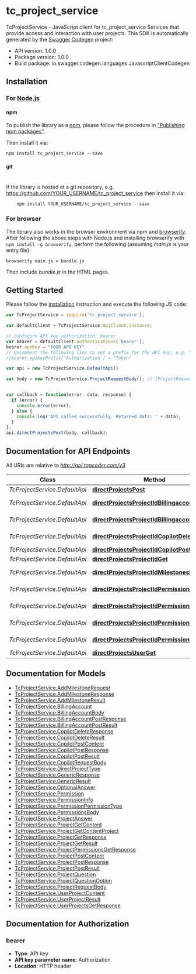 # tc_project_service

TcProjectService - JavaScript client for tc_project_service
Services that provide access and interaction with user projects.
This SDK is automatically generated by the [Swagger Codegen](https://github.com/swagger-api/swagger-codegen) project:

- API version: 1.0.0
- Package version: 1.0.0
- Build package: io.swagger.codegen.languages.JavascriptClientCodegen

## Installation

### For [Node.js](https://nodejs.org/)

#### npm

To publish the library as a [npm](https://www.npmjs.com/),
please follow the procedure in ["Publishing npm packages"](https://docs.npmjs.com/getting-started/publishing-npm-packages).

Then install it via:

```shell
npm install tc_project_service --save
```

#### git
#
If the library is hosted at a git repository, e.g.
https://github.com/YOUR_USERNAME/tc_project_service
then install it via:

```shell
    npm install YOUR_USERNAME/tc_project_service --save
```

### For browser

The library also works in the browser environment via npm and [browserify](http://browserify.org/). After following
the above steps with Node.js and installing browserify with `npm install -g browserify`,
perform the following (assuming *main.js* is your entry file):

```shell
browserify main.js > bundle.js
```

Then include *bundle.js* in the HTML pages.

## Getting Started

Please follow the [installation](#installation) instruction and execute the following JS code:

```javascript
var TcProjectService = require('tc_project_service');

var defaultClient = TcProjectService.ApiClient.instance;

// Configure API key authorization: bearer
var bearer = defaultClient.authentications['bearer'];
bearer.apiKey = "YOUR API KEY"
// Uncomment the following line to set a prefix for the API key, e.g. "Token" (defaults to null)
//bearer.apiKeyPrefix['Authorization'] = "Token"

var api = new TcProjectService.DefaultApi()

var body = new TcProjectService.ProjectRequestBody(); // {ProjectRequestBody} 


var callback = function(error, data, response) {
  if (error) {
    console.error(error);
  } else {
    console.log('API called successfully. Returned data: ' + data);
  }
};
api.directProjectsPost(body, callback);

```

## Documentation for API Endpoints

All URIs are relative to *http://api.topcoder.com/v3*

Class | Method | HTTP request | Description
------------ | ------------- | ------------- | -------------
*TcProjectService.DefaultApi* | [**directProjectsPost**](docs/DefaultApi.md#directProjectsPost) | **POST** /direct/projects | 
*TcProjectService.DefaultApi* | [**directProjectsProjectIdBillingaccountDelete**](docs/DefaultApi.md#directProjectsProjectIdBillingaccountDelete) | **DELETE** /direct/projects/{projectId}/billingaccount | 
*TcProjectService.DefaultApi* | [**directProjectsProjectIdBillingaccountPost**](docs/DefaultApi.md#directProjectsProjectIdBillingaccountPost) | **POST** /direct/projects/{projectId}/billingaccount | 
*TcProjectService.DefaultApi* | [**directProjectsProjectIdCopilotDelete**](docs/DefaultApi.md#directProjectsProjectIdCopilotDelete) | **DELETE** /direct/projects/{projectId}/copilot | 
*TcProjectService.DefaultApi* | [**directProjectsProjectIdCopilotPost**](docs/DefaultApi.md#directProjectsProjectIdCopilotPost) | **POST** /direct/projects/{projectId}/copilot | 
*TcProjectService.DefaultApi* | [**directProjectsProjectIdGet**](docs/DefaultApi.md#directProjectsProjectIdGet) | **GET** /direct/projects/{projectId} | 
*TcProjectService.DefaultApi* | [**directProjectsProjectIdMilestonesPost**](docs/DefaultApi.md#directProjectsProjectIdMilestonesPost) | **POST** /direct/projects/{projectId}/milestones | 
*TcProjectService.DefaultApi* | [**directProjectsProjectIdPermissionsDelete**](docs/DefaultApi.md#directProjectsProjectIdPermissionsDelete) | **DELETE** /direct/projects/{projectId}/permissions | 
*TcProjectService.DefaultApi* | [**directProjectsProjectIdPermissionsGet**](docs/DefaultApi.md#directProjectsProjectIdPermissionsGet) | **GET** /direct/projects/{projectId}/permissions | 
*TcProjectService.DefaultApi* | [**directProjectsProjectIdPermissionsPost**](docs/DefaultApi.md#directProjectsProjectIdPermissionsPost) | **POST** /direct/projects/{projectId}/permissions | 
*TcProjectService.DefaultApi* | [**directProjectsProjectIdPermissionsPut**](docs/DefaultApi.md#directProjectsProjectIdPermissionsPut) | **PUT** /direct/projects/{projectId}/permissions | 
*TcProjectService.DefaultApi* | [**directProjectsUserGet**](docs/DefaultApi.md#directProjectsUserGet) | **GET** /direct/projects/user | 


## Documentation for Models

 - [TcProjectService.AddMilestoneRequest](docs/AddMilestoneRequest.md)
 - [TcProjectService.AddMilestoneResponse](docs/AddMilestoneResponse.md)
 - [TcProjectService.AddMilestoneResult](docs/AddMilestoneResult.md)
 - [TcProjectService.BillingAccount](docs/BillingAccount.md)
 - [TcProjectService.BillingAccountBody](docs/BillingAccountBody.md)
 - [TcProjectService.BillingAccountPostResponse](docs/BillingAccountPostResponse.md)
 - [TcProjectService.BillingAccountPostResult](docs/BillingAccountPostResult.md)
 - [TcProjectService.CopilotDeleteResponse](docs/CopilotDeleteResponse.md)
 - [TcProjectService.CopilotDeleteResult](docs/CopilotDeleteResult.md)
 - [TcProjectService.CopilotPostContent](docs/CopilotPostContent.md)
 - [TcProjectService.CopilotPostResponse](docs/CopilotPostResponse.md)
 - [TcProjectService.CopilotPostResult](docs/CopilotPostResult.md)
 - [TcProjectService.CopilotRequestBody](docs/CopilotRequestBody.md)
 - [TcProjectService.DirectProjectType](docs/DirectProjectType.md)
 - [TcProjectService.GenericResponse](docs/GenericResponse.md)
 - [TcProjectService.GenericResult](docs/GenericResult.md)
 - [TcProjectService.OptionalAnswer](docs/OptionalAnswer.md)
 - [TcProjectService.Permission](docs/Permission.md)
 - [TcProjectService.PermissionInfo](docs/PermissionInfo.md)
 - [TcProjectService.PermissionPermissionType](docs/PermissionPermissionType.md)
 - [TcProjectService.PermissionsBody](docs/PermissionsBody.md)
 - [TcProjectService.ProjectAnswer](docs/ProjectAnswer.md)
 - [TcProjectService.ProjectGetContent](docs/ProjectGetContent.md)
 - [TcProjectService.ProjectGetContentProject](docs/ProjectGetContentProject.md)
 - [TcProjectService.ProjectGetResponse](docs/ProjectGetResponse.md)
 - [TcProjectService.ProjectGetResult](docs/ProjectGetResult.md)
 - [TcProjectService.ProjectPermissionsGetResponse](docs/ProjectPermissionsGetResponse.md)
 - [TcProjectService.ProjectPostContent](docs/ProjectPostContent.md)
 - [TcProjectService.ProjectPostResponse](docs/ProjectPostResponse.md)
 - [TcProjectService.ProjectPostResult](docs/ProjectPostResult.md)
 - [TcProjectService.ProjectQuestion](docs/ProjectQuestion.md)
 - [TcProjectService.ProjectQuestionOption](docs/ProjectQuestionOption.md)
 - [TcProjectService.ProjectRequestBody](docs/ProjectRequestBody.md)
 - [TcProjectService.UserProjectContent](docs/UserProjectContent.md)
 - [TcProjectService.UserProjectResult](docs/UserProjectResult.md)
 - [TcProjectService.UserProjectsGetResponse](docs/UserProjectsGetResponse.md)


## Documentation for Authorization


### bearer

- **Type**: API key
- **API key parameter name**: Authorization
- **Location**: HTTP header

